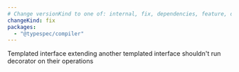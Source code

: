 ```yaml
---
# Change versionKind to one of: internal, fix, dependencies, feature, deprecation, breaking
changeKind: fix
packages:
  - "@typespec/compiler"
---
```


Templated interface extending another templated interface shouldn't run decorator on their operations
